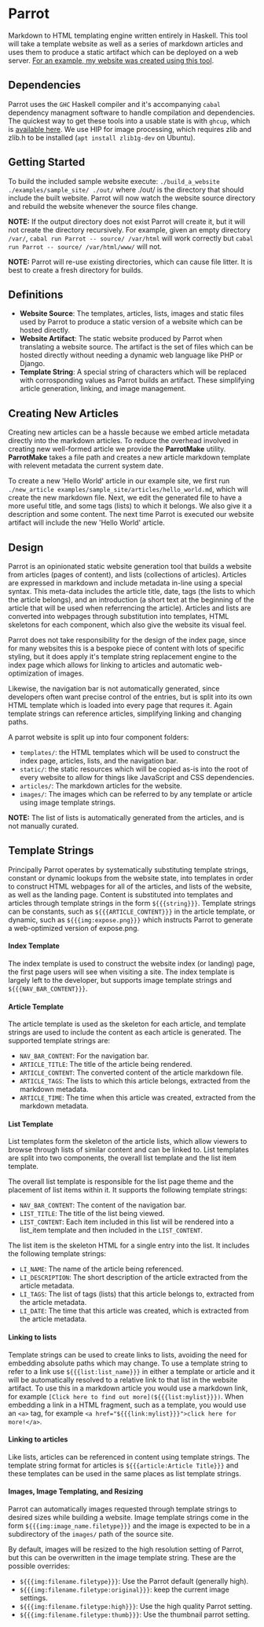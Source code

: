 # Parrot

Markdown to HTML templating engine written entirely in Haskell. This tool
will take a template website as well as a series of markdown articles and uses them to produce
a static artifact which can be deployed on a web server. [For an example, my website was created using this tool](https://parsed.dev).

## Dependencies

Parrot uses the `GHC` Haskell compiler and it's accompanying `cabal` dependency managment software to handle compilation and dependencies. The quickest way to get these tools into a usable state is with `ghcup`, which is [available here](https://www.haskell.org/ghcup/). We use HIP for image processing, which requires zlib and zlib.h to be installed (`apt install zlib1g-dev` on Ubuntu).

## Getting Started

To build the included sample website execute: `./build_a_website ./examples/sample_site/ ./out/` where ./out/ is the directory that should include the built website. Parrot will now watch the website source directory and rebuild the website whenever the source files change.

__NOTE:__ If the output directory does not exist Parrot will create it, but it will not create the directory recursively. For example, given an empty directory `/var/`, `cabal run Parrot -- source/ /var/html` will work correctly but `cabal run Parrot -- source/ /var/html/www/` will not.

__NOTE:__ Parrot will re-use existing directories, which can cause file litter. It is best to create a fresh directory for builds.

## Definitions

- __Website Source__: The templates, articles, lists, images and static files used by Parrot to produce a static version of a website which can be hosted directly.
- __Website Artifact__: The static website produced by Parrot when translating a website source. The artifact is the set of files which can be hosted directly without needing a dynamic web language like PHP or Django.
- __Template String__: A special string of characters which will be replaced with corrosponding values as Parrot builds an artifact. These simplifying article generation, linking, and image management.

## Creating New Articles

Creating new articles can be a hassle because we embed article metadata
directly into the markdown articles. To reduce the overhead involved
in creating new well-formed article we provide the __ParrotMake__
utility. __ParrotMake__ takes a file path and creates a new article markdown
template with relevent metadata the current system date.

To create a new 'Hello World' article in our example site, we first run `./new_article examples/sample_site/articles/hello_world.md`, which will create the new markdown file. Next, we edit the generated file to have a more useful title, and some tags (lists) to which it belongs. We also give it a description and some content. The next time Parrot is executed our website artifact will include the new 'Hello World' article.

## Design

Parrot is an opinionated static website generation tool that builds a website
from articles (pages of content), and lists (collections of articles). Articles
are expressed in markdown and include metadata in-line using a special
syntax. This meta-data includes the article title, date, tags (the lists to
which the article belongs), and an introduction (a short text at the beginning
of the article that will be used when referrencing the article). Articles
and lists are converted into webpages through substitution into templates,
HTML skeletons for each component, which also give the website its visual feel.

Parrot does not take responsibility for the design of the index page, since for
many websites this is a bespoke piece of content with lots of specific styling,
but it does apply it's template string replacement engine to the index page
which allows for linking to articles and automatic web-optimization of images.

Likewise, the navigation bar is not automatically generated, since developers
often want precise control of the entries, but is split into its own HTML
template which is loaded into every page that requres it. Again template
strings can reference articles, simplifying linking and changing paths.

A parrot website is split up into four component folders:
- `templates/`: the HTML templates which will be used to construct the index page, articles, lists, and the navigation bar.
- `static/`: the static resources which will be copied as-is into the root of every website to allow for things like JavaScript and CSS dependencies.
- `articles/`: The markdown articles for the website.
- `images/`: The images which can be referred to by any template or article using image template strings.

__NOTE:__ The list of lists is automatically generated from the articles, and
is not manually curated.

## Template Strings

Principally Parrot operates by systematically substituting template strings,
constant or dynamic lookups from the website state, into templates in order to
construct HTML webpages for all of the articles, and lists of the website, as
well as the landing page. Content is substituted into templates and articles
through template strings in the form `${{{string}}}`. Template strings can
be constants, such as `${{{ARTICLE_CONTENT}}}` in the article template, or
dynamic, such as `${{{img:expose.png}}}` which instructs Parrot to generate
a web-optimized version of expose.png.

#### Index Template

The index template is used to construct the website index (or landing)
page, the first page users will see when visiting a site. The index template
is largely left to the developer, but supports image template strings and
`${{{NAV_BAR_CONTENT}}}`.

#### Article Template

The article template is used as the skeleton for each article, and template strings are used to include the content as each article is generated. The supported template strings are:
- `NAV_BAR_CONTENT`: For the navigation bar.
- `ARTICLE_TITLE`: The title of the article being rendered.
- `ARTICLE_CONTENT`: The converted content of the article markdown file.
- `ARTICLE_TAGS`: The lists to which this article belongs, extracted from the markdown metadata.
- `ARTICLE_TIME`: The time when this article was created, extracted from the markdown metadata.

#### List Template

List templates form the skeleton of the article lists, which allow viewers to browse through lists of similar content and can be linked to. List templates are split into two components, the overall list template and the list item template.

The overall list template is responsible for the list page theme and the placement of list items within it. It supports the following template strings:
- `NAV_BAR_CONTENT`: The content of the navigation bar.
- `LIST_TITLE`: The title of the list being viewed.
- `LIST_CONTENT`: Each item included in this list will be rendered into a list_item template and then included in the `LIST_CONTENT`.

The list item is the skeleton HTML for a single entry into the list. It includes the following template strings:
- `LI_NAME`: The name of the article being referenced.
- `LI_DESCRIPTION`: The short description of the article extracted from the article metadata.
- `LI_TAGS`: The list of tags (lists) that this article belongs to, extracted from the article metadata.
- `LI_DATE`: The time that this article was created, which is extracted from the article metadata.

#### Linking to lists

Template strings can be used to create links to lists, avoiding the need
for embedding absolute paths which may change. To use a template string to
refer to a link use `${{{list:list_name}}}` in either a template or article
and it will be automatically resolved to a relative link to that list in the
website artifact. To use this in a markdown article you would use a markdown
link, for example `[Click here to find out more](${{{list:mylist}}})`. When
embedding a link in a HTML fragment, such as a template, you would use an
`<a>` tag, for example `<a href="${{{link:mylist}}}">click here for more!</a>`.

#### Linking to articles

Like lists, articles can be referenced in content using template strings. The
template string format for articles is `${{{article:Article Title}}}` and
these templates can be used in the same places as list template strings.

#### Images, Image Templating, and Resizing

Parrot can automatically images requested through template strings to desired sizes while building a website. Image template strings come in the form `${{{img:image_name.filetype}}}` and the image is expected to be in a subdirectory of the `images/` path of the source site.

By default, images will be resized to the high resolution setting of Parrot, but this can be overwritten in the image template string. These are the possible overrides:
- `${{{img:filename.filetype}}}`: Use the Parrot default (generally high).
- `${{{img:filename.filetype:original}}}`: keep the current image settings.
- `${{{img:filename.filetype:high}}}`: Use the high quality Parrot setting.
- `${{{img:filename.filetype:thumb}}}`: Use the thumbnail parrot setting.
